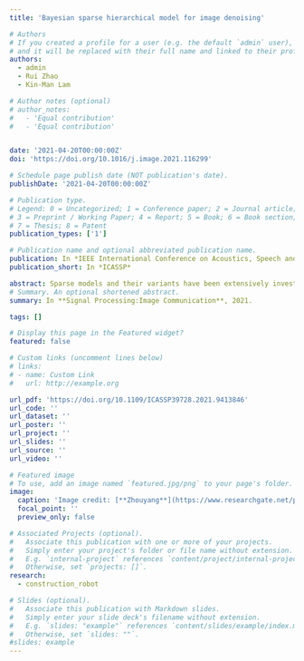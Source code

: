 ```yaml
---
title: 'Bayesian sparse hierarchical model for image denoising'

# Authors
# If you created a profile for a user (e.g. the default `admin` user), write the username (folder name) here
# and it will be replaced with their full name and linked to their profile.
authors:
  - admin
  - Rui Zhao
  - Kin-Man Lam

# Author notes (optional)
# author_notes:
#   - 'Equal contribution'
#   - 'Equal contribution'


date: '2021-04-20T00:00:00Z'
doi: 'https://doi.org/10.1016/j.image.2021.116299'

# Schedule page publish date (NOT publication's date).
publishDate: '2021-04-20T00:00:00Z'

# Publication type.
# Legend: 0 = Uncategorized; 1 = Conference paper; 2 = Journal article;
# 3 = Preprint / Working Paper; 4 = Report; 5 = Book; 6 = Book section;
# 7 = Thesis; 8 = Patent
publication_types: ['1']

# Publication name and optional abbreviated publication name.
publication: In *IEEE International Conference on Acoustics, Speech and Signal Processing (ICASSP), 2021*
publication_short: In *ICASSP*

abstract: Sparse models and their variants have been extensively investigated, and have achieved great success in image denoising. Compared with recently proposed deep-learning-based methods, sparse models have several advantages:(1) Sparse models do not require a large number of pairs of noisy images and the corresponding clean images for training. (2) The performance of sparse models is less reliant on the training data, and the learned model can be easily generalized to natural images across different noise domains. In sparse models, L0 norm penalty makes the problem highly non-convex, which is difficult to be solved. Instead, L1 norm penalty is commonly adopted for convex relaxation, which is considered as the Laplacian prior from the Bayesian perspective. However, many previous works have revealed that L1 norm regularization causes a biased estimation for the sparse code, especially for high-dimensional data, e.g., images. In this paper, instead of using the L1 norm penalty, we employ an improper prior in the sparse model and formulate a hierarchical sparse model for image denoising. Compared with other competitive methods, experiment results show that our proposed method achieves a better generalization for images with different characteristics across various domains, and achieves state-of-the-art performance for image denoising on several benchmark datasets.
# Summary. An optional shortened abstract.
summary: In **Signal Processing:Image Communication**, 2021.

tags: []

# Display this page in the Featured widget?
featured: false

# Custom links (uncomment lines below)
# links:
# - name: Custom Link
#   url: http://example.org

url_pdf: 'https://doi.org/10.1109/ICASSP39728.2021.9413846'
url_code: ''
url_dataset: ''
url_poster: ''
url_project: ''
url_slides: ''
url_source: ''
url_video: ''

# Featured image
# To use, add an image named `featured.jpg/png` to your page's folder.
image:
  caption: 'Image credit: [**Zhouyang**](https://www.researchgate.net/profile/Zhou-Yang-18/research)'
  focal_point: ''
  preview_only: false

# Associated Projects (optional).
#   Associate this publication with one or more of your projects.
#   Simply enter your project's folder or file name without extension.
#   E.g. `internal-project` references `content/project/internal-project/index.md`.
#   Otherwise, set `projects: []`.
research:
  - construction_robot

# Slides (optional).
#   Associate this publication with Markdown slides.
#   Simply enter your slide deck's filename without extension.
#   E.g. `slides: "example"` references `content/slides/example/index.md`.
#   Otherwise, set `slides: ""`.
#slides: example
---
```

